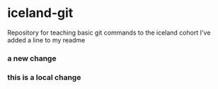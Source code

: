 # iceland-git
Repository for teaching basic git commands to the iceland cohort
I've added a line to my readme
### a new change
### this is a local change
